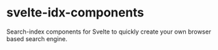 # svelte-idx-components
Search-index components for Svelte to quickly create your own browser based search engine.

